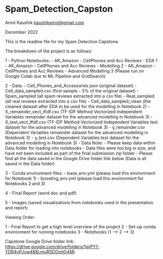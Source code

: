 # Spam_Detection_Capston

Amol Kaushik
kaushikamol@gmail.com

December 2022

This is the readme file for my Spam Detection Capstone.

The breakdown of the project is as follows:

1 - Python Notebooks:
    - AK_Amazon - CellPhones and Acc Reviews - EDA 1
    - AK_Amazon - CellPhones and Acc Reviews - Modelling 2
    - AK_Amazon - CellPhones and Acc Reviews - Advanced Modelling 3 (Please run on Google Colab due to ML Pipeline and GridSearch)

2 - Data:
    - Cell_Phones_and_Accessories.json (original dataset)
    - Cell_data_sampled.csv (first sample - 5% of the original dataset)
    - Spam_sampled (all spam reviews extracted into a csv file)
    - Real_sampled (all real reviews extracted into a csv file)
    - Cell_data_sampled_clean (the cleaned dataset after EDA to be used for the modelling in Notebook 2)
    - X_remainder_vect_tfidf.csv (TF-IDF Method Vectorized Independent Variables remainder dataset for the advanced modelling in Notebook 3)
    - X_test_vect_tfidf.csv (TF-IDF Method Vectorized Independent Variables test dataset for the advanced modelling in Notebook 3)
    - y_remainder.csv (Dependent Variables remainder dataset for the advanced modelling in Notebook 3)
    - y_test.csv (Dependent Variables test dataset for the advanced modelling in Notebook 3)
    - Data Note: 
		- Please keep data within Data folder for loading into notebooks
		- Data files were too big in size, and have not been included as part of the final submission zip folder
		- Please find all the data saved in the Google Drive folder link below (Data is all saved in the Data folder)

3 - Conda environment files:
    - base_env.yml (please load this environment for Notebook 1)
    - boosting_env.yml (please load this environment for Notebooks 2 and 3)

4 - Final Report (word doc and pdf)

5 - Images (saved visualizations from notebooks used in the presentation and report)

Viewing Order:

1 - Final Report to get a high level overview of the project
2 - Set-up conda environment for running notebooks
3 - Notebooks (1 --> 2 --> 3)

Capstone Google Drive folder link:
https://drive.google.com/drive/folders/1jpjPY1-YDR4vPJvw488LmuRSDOmtO4MI
